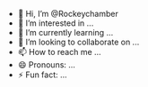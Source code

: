 - 👋 Hi, I’m @Rockeychamber
- 👀 I’m interested in ...
- 🌱 I’m currently learning ...
- 💞️ I’m looking to collaborate on ...
- 📫 How to reach me ...
- 😄 Pronouns: ...
- ⚡ Fun fact: ...

<!---
Rockeychamber/Rockeychamber is a ✨ special ✨ repository because its `README.md` (this file) appears on your GitHub profile.
You can click the Preview link to take a look at your changes.
--->
